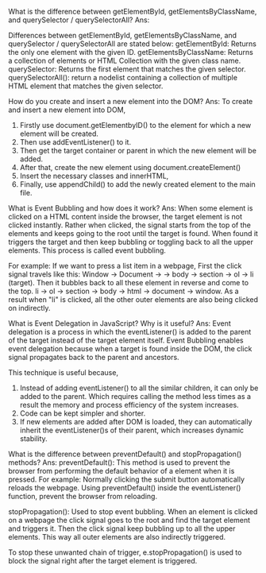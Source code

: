 What is the difference between getElementById, getElementsByClassName, and querySelector / querySelectorAll?
Ans: 

Differences between getElementById, getElementsByClassName, and querySelector / querySelectorAll are stated below:
getElementById: Returns the only one element with the given ID.
getElementsByClassName: Returns a collection of elements or HTML Collection with the given class name.
querySelector: Returns the first element that matches the given selector.
querySelectorAll(): return a nodelist containing a collection of multiple HTML element that matches the given selector. 



How do you create and insert a new element into the DOM?
Ans:
To create and insert a new element into DOM,
1. Firstly use document.getElementbyID() to the element for which a new element will be created. 
2. Then use addEventListener() to it. 
3. Then get the target container or parent in which the new element will be added.
4. After that, create the new element using document.createElement()
5. Insert the necessary classes and innerHTML,
6. Finally, use appendChild() to add the newly created element to the main file. 

What is Event Bubbling and how does it work?
Ans:
When some element is clicked on a HTML content inside the browser, the target element is not clicked instantly. Rather when clicked, the signal starts from the top of the elements and keeps going to the root until the target is found. When found it triggers the target and then keep bubbling or toggling back to all the upper elements. This process is called event bubbling. 

For example: If we want to press a list item in a webpage, First the click signal travels like this: Window -> Document -> <html> -> body -> section -> ol -> li (target). 
Then it bubbles back to  all these element in reverse and come to the top. 
li -> ol -> section -> body -> html -> document -> window.
As a result when "li" is clicked, all the other outer elements are also being clicked on indirectly. 


What is Event Delegation in JavaScript? Why is it useful?
Ans:
Event delegation is a process in which the eventListener() is added to the parent of the target instead of the target element itself. Event Bubbling enables event delegation because when a target is found inside the DOM, the click signal propagates back to the parent and ancestors. 

This technique is useful because,
1. Instead of adding eventListener() to all the similar children, it can only be added to the parent. Which requires calling the method less times as a result the memory and process efficiency of the system increases. 
2. Code can be kept simpler and shorter. 
3. If new elements are added after DOM is loaded, they can automatically inherit the eventListener()s of their parent, which increases dynamic stability. 

What is the difference between preventDefault() and stopPropagation() methods?
Ans: 
preventDefault(): This method is used to prevent the browser from performing the default behavior of a element when it is pressed. 
For example: Normally clicking the submit button automatically reloads the webpage. Using preventDefault() inside the eventListener() function, prevent the browser from reloading. 

stopPropagation(): Used to stop event bubbling. When an element is clicked on a webpage the click signal goes to the root and find the target element and triggers it. Then the click signal keep bubbling up to all the upper elements. This way all outer elements are also indirectly triggered. 

To stop these unwanted chain of trigger, e.stopPropagation() is used to block the signal right after the target element is triggered. 